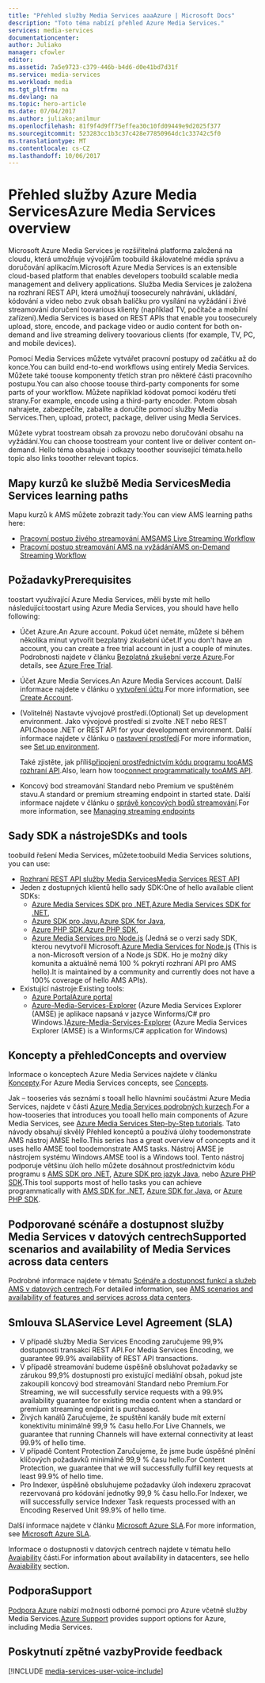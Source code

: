 ```yaml
---
title: "Přehled služby Media Services aaaAzure | Microsoft Docs"
description: "Toto téma nabízí přehled Azure Media Services."
services: media-services
documentationcenter: 
author: Juliako
manager: cfowler
editor: 
ms.assetid: 7a5e9723-c379-446b-b4d6-d0e41bd7d31f
ms.service: media-services
ms.workload: media
ms.tgt_pltfrm: na
ms.devlang: na
ms.topic: hero-article
ms.date: 07/04/2017
ms.author: juliako;anilmur
ms.openlocfilehash: 81f9f4d9ff75effea30c10fd09449e9d2025f377
ms.sourcegitcommit: 523283cc1b3c37c428e77850964dc1c33742c5f0
ms.translationtype: MT
ms.contentlocale: cs-CZ
ms.lasthandoff: 10/06/2017
---
```

# <a name="azure-media-services-overview"></a><span data-ttu-id="a45ba-103">Přehled služby Azure Media Services</span><span class="sxs-lookup"><span data-stu-id="a45ba-103">Azure Media Services overview</span></span> 

<span data-ttu-id="a45ba-104">Microsoft Azure Media Services je rozšiřitelná platforma založená na cloudu, která umožňuje vývojářům toobuild škálovatelné média správu a doručování aplikacím.</span><span class="sxs-lookup"><span data-stu-id="a45ba-104">Microsoft Azure Media Services is an extensible cloud-based platform that enables developers toobuild scalable media management and delivery applications.</span></span> <span data-ttu-id="a45ba-105">Služba Media Services je založena na rozhraní REST API, která umožňují toosecurely nahrávání, ukládání, kódování a video nebo zvuk obsah balíčku pro vysílání na vyžádání i živé streamování doručení toovarious klienty (například TV, počítače a mobilní zařízení).</span><span class="sxs-lookup"><span data-stu-id="a45ba-105">Media Services is based on REST APIs that enable you toosecurely upload, store, encode, and package video or audio content for both on-demand and live streaming delivery toovarious clients (for example, TV, PC, and mobile devices).</span></span>

<span data-ttu-id="a45ba-106">Pomocí Media Services můžete vytvářet pracovní postupy od začátku až do konce.</span><span class="sxs-lookup"><span data-stu-id="a45ba-106">You can build end-to-end workflows using entirely Media Services.</span></span> <span data-ttu-id="a45ba-107">Můžete také toouse komponenty třetích stran pro některé části pracovního postupu.</span><span class="sxs-lookup"><span data-stu-id="a45ba-107">You can also choose toouse third-party components for some parts of your workflow.</span></span> <span data-ttu-id="a45ba-108">Můžete například kódovat pomocí kodéru třetí strany.</span><span class="sxs-lookup"><span data-stu-id="a45ba-108">For example, encode using a third-party encoder.</span></span> <span data-ttu-id="a45ba-109">Potom obsah nahrajete, zabezpečíte, zabalíte a doručíte pomocí služby Media Services.</span><span class="sxs-lookup"><span data-stu-id="a45ba-109">Then, upload, protect, package, deliver using Media Services.</span></span>

<span data-ttu-id="a45ba-110">Můžete vybrat toostream obsah za provozu nebo doručování obsahu na vyžádání.</span><span class="sxs-lookup"><span data-stu-id="a45ba-110">You can choose toostream your content live or deliver content on-demand.</span></span> <span data-ttu-id="a45ba-111">Hello téma obsahuje i odkazy tooother související témata.</span><span class="sxs-lookup"><span data-stu-id="a45ba-111">hello topic also links tooother relevant topics.</span></span>

## <a name="media-services-learning-paths"></a><span data-ttu-id="a45ba-112">Mapy kurzů ke službě Media Services</span><span class="sxs-lookup"><span data-stu-id="a45ba-112">Media Services learning paths</span></span>
<span data-ttu-id="a45ba-113">Mapu kurzů k AMS můžete zobrazit tady:</span><span class="sxs-lookup"><span data-stu-id="a45ba-113">You can view AMS learning paths here:</span></span>

* [<span data-ttu-id="a45ba-114">Pracovní postup živého streamování AMS</span><span class="sxs-lookup"><span data-stu-id="a45ba-114">AMS Live Streaming Workflow</span></span>](https://azure.microsoft.com/documentation/learning-paths/media-services-streaming-live/)
* [<span data-ttu-id="a45ba-115">Pracovní postup streamování AMS na vyžádání</span><span class="sxs-lookup"><span data-stu-id="a45ba-115">AMS on-Demand Streaming Workflow</span></span>](https://azure.microsoft.com/documentation/learning-paths/media-services-streaming-on-demand/)

## <a name="prerequisites"></a><span data-ttu-id="a45ba-116">Požadavky</span><span class="sxs-lookup"><span data-stu-id="a45ba-116">Prerequisites</span></span>

<span data-ttu-id="a45ba-117">toostart využívající Azure Media Services, měli byste mít hello následující:</span><span class="sxs-lookup"><span data-stu-id="a45ba-117">toostart using Azure Media Services, you should have hello following:</span></span>

* <span data-ttu-id="a45ba-118">Účet Azure.</span><span class="sxs-lookup"><span data-stu-id="a45ba-118">An Azure account.</span></span> <span data-ttu-id="a45ba-119">Pokud účet nemáte, můžete si během několika minut vytvořit bezplatný zkušební účet.</span><span class="sxs-lookup"><span data-stu-id="a45ba-119">If you don't have an account, you can create a free trial account in just a couple of minutes.</span></span> <span data-ttu-id="a45ba-120">Podrobnosti najdete v článku [Bezplatná zkušební verze Azure](https://azure.microsoft.com).</span><span class="sxs-lookup"><span data-stu-id="a45ba-120">For details, see [Azure Free Trial](https://azure.microsoft.com).</span></span>
* <span data-ttu-id="a45ba-121">Účet Azure Media Services.</span><span class="sxs-lookup"><span data-stu-id="a45ba-121">An Azure Media Services account.</span></span> <span data-ttu-id="a45ba-122">Další informace najdete v článku o [vytvoření účtu](media-services-portal-create-account.md).</span><span class="sxs-lookup"><span data-stu-id="a45ba-122">For more information, see [Create Account](media-services-portal-create-account.md).</span></span>
* <span data-ttu-id="a45ba-123">(Volitelné) Nastavte vývojové prostředí.</span><span class="sxs-lookup"><span data-stu-id="a45ba-123">(Optional) Set up development environment.</span></span> <span data-ttu-id="a45ba-124">Jako vývojové prostředí si zvolte .NET nebo REST API.</span><span class="sxs-lookup"><span data-stu-id="a45ba-124">Choose .NET or REST API for your development environment.</span></span> <span data-ttu-id="a45ba-125">Další informace najdete v článku o [nastavení prostředí](media-services-dotnet-how-to-use.md).</span><span class="sxs-lookup"><span data-stu-id="a45ba-125">For more information, see [Set up environment](media-services-dotnet-how-to-use.md).</span></span>

    <span data-ttu-id="a45ba-126">Také zjistěte, jak příliš[připojení prostřednictvím kódu programu tooAMS rozhraní API](media-services-use-aad-auth-to-access-ams-api.md).</span><span class="sxs-lookup"><span data-stu-id="a45ba-126">Also, learn how too[connect  programmatically tooAMS API](media-services-use-aad-auth-to-access-ams-api.md).</span></span>
* <span data-ttu-id="a45ba-127">Koncový bod streamování Standard nebo Premium ve spuštěném stavu.</span><span class="sxs-lookup"><span data-stu-id="a45ba-127">A standard or premium streaming endpoint in started state.</span></span>  <span data-ttu-id="a45ba-128">Další informace najdete v článku o [správě koncových bodů streamování](media-services-portal-manage-streaming-endpoints.md).</span><span class="sxs-lookup"><span data-stu-id="a45ba-128">For more information, see [Managing streaming endpoints](media-services-portal-manage-streaming-endpoints.md)</span></span>

## <a name="sdks-and-tools"></a><span data-ttu-id="a45ba-129">Sady SDK a nástroje</span><span class="sxs-lookup"><span data-stu-id="a45ba-129">SDKs and tools</span></span>

<span data-ttu-id="a45ba-130">toobuild řešení Media Services, můžete:</span><span class="sxs-lookup"><span data-stu-id="a45ba-130">toobuild Media Services solutions, you can use:</span></span>

* [<span data-ttu-id="a45ba-131">Rozhraní REST API služby Media Services</span><span class="sxs-lookup"><span data-stu-id="a45ba-131">Media Services REST API</span></span>](https://docs.microsoft.com/rest/api/media/operations/azure-media-services-rest-api-reference)
* <span data-ttu-id="a45ba-132">Jeden z dostupných klientů hello sady SDK:</span><span class="sxs-lookup"><span data-stu-id="a45ba-132">One of hello available client SDKs:</span></span>
    * <span data-ttu-id="a45ba-133">[Azure Media Services SDK pro .NET](https://github.com/Azure/azure-sdk-for-media-services),</span><span class="sxs-lookup"><span data-stu-id="a45ba-133">[Azure Media Services SDK for .NET](https://github.com/Azure/azure-sdk-for-media-services),</span></span>
    * <span data-ttu-id="a45ba-134">[Azure SDK pro Javu](https://github.com/Azure/azure-sdk-for-java),</span><span class="sxs-lookup"><span data-stu-id="a45ba-134">[Azure SDK for Java](https://github.com/Azure/azure-sdk-for-java),</span></span>
    * <span data-ttu-id="a45ba-135">[Azure PHP SDK](https://github.com/Azure/azure-sdk-for-php),</span><span class="sxs-lookup"><span data-stu-id="a45ba-135">[Azure PHP SDK](https://github.com/Azure/azure-sdk-for-php),</span></span>
    * <span data-ttu-id="a45ba-136">[Azure Media Services pro Node.js](https://github.com/michelle-becker/node-ams-sdk/blob/master/lib/request.js) (Jedná se o verzi sady SDK, kterou nevytvořil Microsoft.</span><span class="sxs-lookup"><span data-stu-id="a45ba-136">[Azure Media Services for Node.js](https://github.com/michelle-becker/node-ams-sdk/blob/master/lib/request.js) (This is a non-Microsoft version of a Node.js SDK.</span></span> <span data-ttu-id="a45ba-137">Ho je možný díky komunita a aktuálně nemá 100 % pokrytí rozhraní API pro AMS hello).</span><span class="sxs-lookup"><span data-stu-id="a45ba-137">It is maintained by a community and currently does not have a 100% coverage of hello AMS APIs).</span></span>
* <span data-ttu-id="a45ba-138">Existující nástroje:</span><span class="sxs-lookup"><span data-stu-id="a45ba-138">Existing tools:</span></span>
    * [<span data-ttu-id="a45ba-139">Azure Portal</span><span class="sxs-lookup"><span data-stu-id="a45ba-139">Azure portal</span></span>](https://portal.azure.com/)
    * <span data-ttu-id="a45ba-140">[Azure-Media-Services-Explorer](https://github.com/Azure/Azure-Media-Services-Explorer) (Azure Media Services Explorer (AMSE) je aplikace napsaná v jazyce Winforms/C# pro Windows.)</span><span class="sxs-lookup"><span data-stu-id="a45ba-140">[Azure-Media-Services-Explorer](https://github.com/Azure/Azure-Media-Services-Explorer) (Azure Media Services Explorer (AMSE) is a Winforms/C# application for Windows)</span></span>

## <a name="concepts-and-overview"></a><span data-ttu-id="a45ba-141">Koncepty a přehled</span><span class="sxs-lookup"><span data-stu-id="a45ba-141">Concepts and overview</span></span>
<span data-ttu-id="a45ba-142">Informace o konceptech Azure Media Services najdete v článku [Koncepty](media-services-concepts.md).</span><span class="sxs-lookup"><span data-stu-id="a45ba-142">For Azure Media Services concepts, see [Concepts](media-services-concepts.md).</span></span>

<span data-ttu-id="a45ba-143">Jak – tooseries vás seznámí s tooall hello hlavními součástmi Azure Media Services, najdete v části [Azure Media Services podrobných kurzech](https://docs.com/fukushima-shigeyuki/3439/english-azure-media-services-step-by-step-series).</span><span class="sxs-lookup"><span data-stu-id="a45ba-143">For a how-tooseries that introduces you tooall hello main components of Azure Media Services, see [Azure Media Services Step-by-Step tutorials](https://docs.com/fukushima-shigeyuki/3439/english-azure-media-services-step-by-step-series).</span></span> <span data-ttu-id="a45ba-144">Tato návody obsahují skvělý Přehled konceptů a používá úlohy toodemonstrate AMS nástroj AMSE hello.</span><span class="sxs-lookup"><span data-stu-id="a45ba-144">This series has a great overview of concepts and it uses hello AMSE tool toodemonstrate AMS tasks.</span></span> <span data-ttu-id="a45ba-145">Nástroj AMSE je nástrojem systému Windows.</span><span class="sxs-lookup"><span data-stu-id="a45ba-145">AMSE tool is a Windows tool.</span></span> <span data-ttu-id="a45ba-146">Tento nástroj podporuje většinu úloh hello můžete dosáhnout prostřednictvím kódu programu s [AMS SDK pro .NET](https://github.com/Azure/azure-sdk-for-media-services), [Azure SDK pro jazyk Java](https://github.com/Azure/azure-sdk-for-java), nebo [Azure PHP SDK](https://github.com/Azure/azure-sdk-for-php).</span><span class="sxs-lookup"><span data-stu-id="a45ba-146">This tool supports most of hello tasks you can achieve programmatically with [AMS SDK for .NET](https://github.com/Azure/azure-sdk-for-media-services), [Azure SDK for Java](https://github.com/Azure/azure-sdk-for-java), or  [Azure PHP SDK](https://github.com/Azure/azure-sdk-for-php).</span></span>

## <a name="supported-scenarios-and-availability-of-media-services-across-data-centers"></a><span data-ttu-id="a45ba-147">Podporované scénáře a dostupnost služby Media Services v datových centrech</span><span class="sxs-lookup"><span data-stu-id="a45ba-147">Supported scenarios and availability of Media Services across data centers</span></span>

<span data-ttu-id="a45ba-148">Podrobné informace najdete v tématu [Scénáře a dostupnost funkcí a služeb AMS v datových centrech](scenarios-and-availability.md).</span><span class="sxs-lookup"><span data-stu-id="a45ba-148">For detailed information, see [AMS scenarios and availability of features and services across data centers](scenarios-and-availability.md).</span></span>

## <a name="service-level-agreement-sla"></a><span data-ttu-id="a45ba-149">Smlouva SLA</span><span class="sxs-lookup"><span data-stu-id="a45ba-149">Service Level Agreement (SLA)</span></span>

* <span data-ttu-id="a45ba-150">V případě služby Media Services Encoding zaručujeme 99,9% dostupnosti transakcí REST API.</span><span class="sxs-lookup"><span data-stu-id="a45ba-150">For Media Services Encoding, we guarantee 99.9% availability of REST API transactions.</span></span>
* <span data-ttu-id="a45ba-151">V případě streamování budeme úspěšně obsluhovat požadavky se zárukou 99,9% dostupnosti pro existující mediální obsah, pokud jste zakoupili koncový bod streamování Standard nebo Premium.</span><span class="sxs-lookup"><span data-stu-id="a45ba-151">For Streaming, we will successfully service requests with a 99.9% availability guarantee for existing media content when a standard or premium streaming endpoint is purchased.</span></span>
* <span data-ttu-id="a45ba-152">Živých kanálů Zaručujeme, že spuštění kanály bude mít externí konektivitu minimálně 99,9 % času hello.</span><span class="sxs-lookup"><span data-stu-id="a45ba-152">For Live Channels, we guarantee that running Channels will have external connectivity at least 99.9% of hello time.</span></span>
* <span data-ttu-id="a45ba-153">V případě Content Protection Zaručujeme, že jsme bude úspěšné plnění klíčových požadavků minimálně 99,9 % času hello.</span><span class="sxs-lookup"><span data-stu-id="a45ba-153">For Content Protection, we guarantee that we will successfully fulfill key requests at least 99.9% of hello time.</span></span>
* <span data-ttu-id="a45ba-154">Pro Indexer, úspěšně obsluhujeme požadavky úloh indexeru zpracovat rezervovaná pro kódování jednotky 99,9 % času hello.</span><span class="sxs-lookup"><span data-stu-id="a45ba-154">For Indexer, we will successfully service Indexer Task requests processed with an Encoding Reserved Unit 99.9% of hello time.</span></span>

<span data-ttu-id="a45ba-155">Další informace najdete v článku [Microsoft Azure SLA](https://azure.microsoft.com/support/legal/sla/).</span><span class="sxs-lookup"><span data-stu-id="a45ba-155">For more information, see [Microsoft Azure SLA](https://azure.microsoft.com/support/legal/sla/).</span></span>

<span data-ttu-id="a45ba-156">Informace o dostupnosti v datových centrech najdete v tématu hello [Avaiability](scenarios-and-availability.md#availability) části.</span><span class="sxs-lookup"><span data-stu-id="a45ba-156">For information about availability in datacenters, see hello [Avaiability](scenarios-and-availability.md#availability) section.</span></span>

## <a name="support"></a><span data-ttu-id="a45ba-157">Podpora</span><span class="sxs-lookup"><span data-stu-id="a45ba-157">Support</span></span>

<span data-ttu-id="a45ba-158">[Podpora Azure](https://azure.microsoft.com/support/options/) nabízí možnosti odborné pomoci pro Azure včetně služby Media Services.</span><span class="sxs-lookup"><span data-stu-id="a45ba-158">[Azure Support](https://azure.microsoft.com/support/options/) provides support options for Azure, including Media Services.</span></span>

## <a name="provide-feedback"></a><span data-ttu-id="a45ba-159">Poskytnutí zpětné vazby</span><span class="sxs-lookup"><span data-stu-id="a45ba-159">Provide feedback</span></span>

[!INCLUDE [media-services-user-voice-include](../../includes/media-services-user-voice-include.md)]
